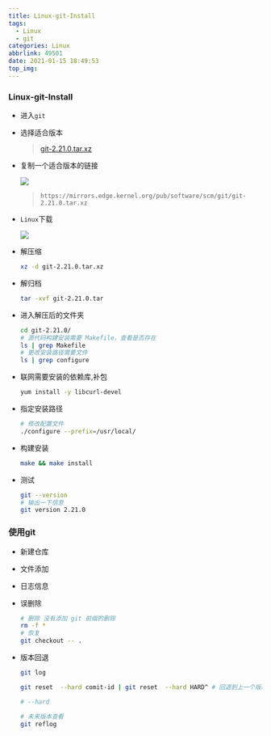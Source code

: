 ```yaml
---
title: Linux-git-Install
tags:
  - Linux
  - git
categories: Linux
abbrlink: 49501
date: 2021-01-15 18:49:53
top_img:
---
```


###   Linux-git-Install

+ 进入`git`

+ 选择适合版本

  > <a href="https://mirrors.edge.kernel.org/pub/software/scm/git/">git-2.21.0.tar.xz</a>

+ 复制一个适合版本的链接

  <img src="https://gitee.com/wang_hong_bin/repo-bin/raw/master/gitLinux.png">

  > `https://mirrors.edge.kernel.org/pub/software/scm/git/git-2.21.0.tar.xz`

+ `Linux`下载

  <img src="https://gitee.com/wang_hong_bin/repo-bin/raw/master/gitinstall.png">

+ 解压缩

  ```bash
  xz -d git-2.21.0.tar.xz 
  ```

+ 解归档

  ```bash
  tar -xvf git-2.21.0.tar 
  ```

+ 进入解压后的文件夹

  ```bash
  cd git-2.21.0/
  # 源代码构建安装需要 Makefile，查看是否存在
  ls | grep Makefile 
  # 更改安装路径需要文件
  ls | grep configure
  ```

+ 联网需要安装的依赖库,补包

  ```bash
  yum install -y libcurl-devel
  ```

+ 指定安装路径

  ```bash
  # 修改配置文件
  ./configure --prefix=/usr/local/
  ```

+ 构建安装

  ```bash
  make && make install
  ```

+ 测试

  ```bash
  git --version
  # 输出一下信息
  git version 2.21.0
  ```

###  使用git

+ 新建仓库

+ 文件添加

+ 日志信息

+ 误删除

  ```bash
  # 删除 没有添加 git 前缀的删除
  rm -f *
  # 恢复
  git checkout -- .
  ```

+ 版本回退

  ```bash
  git log
  
  git reset  --hard comit-id | git reset  --hard HARD^ # 回退到上一个版本
  
  # --hard
  
  # 未来版本查看
  git reflog
  
  ```

  